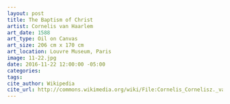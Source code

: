 ```yaml
---
layout: post
title: The Baptism of Christ
artist: Cornelis van Haarlem
art_date: 1588
art_type: Oil on Canvas
art_size: 206 cm x 170 cm
art_location: Louvre Museum, Paris
image: 11-22.jpg
date: 2016-11-22 12:00:00 -05:00
categories:
tags:
cite_author: Wikipedia
cite_url: http://commons.wikimedia.org/wiki/File:Cornelis_Cornelisz._van_Haarlem_-_The_Baptism_of_Christ_-_WGA05247.jpg
---
```

